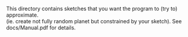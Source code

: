This directory contains sketches that you want the program to (try to) approximate.  
(ie. create not fully random planet but constrained by your sketch).
See docs/Manual.pdf for details.
